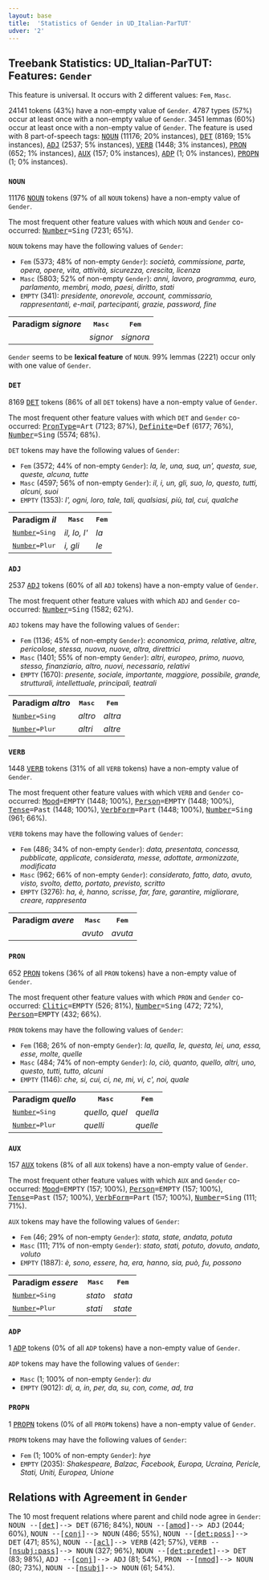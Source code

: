 ```yaml
---
layout: base
title:  'Statistics of Gender in UD_Italian-ParTUT'
udver: '2'
---
```


## Treebank Statistics: UD_Italian-ParTUT: Features: `Gender`

This feature is universal.
It occurs with 2 different values: `Fem`, `Masc`.

24141 tokens (43%) have a non-empty value of `Gender`.
4787 types (57%) occur at least once with a non-empty value of `Gender`.
3451 lemmas (60%) occur at least once with a non-empty value of `Gender`.
The feature is used with 8 part-of-speech tags: <tt><a href="it_partut-pos-NOUN.html">NOUN</a></tt> (11176; 20% instances), <tt><a href="it_partut-pos-DET.html">DET</a></tt> (8169; 15% instances), <tt><a href="it_partut-pos-ADJ.html">ADJ</a></tt> (2537; 5% instances), <tt><a href="it_partut-pos-VERB.html">VERB</a></tt> (1448; 3% instances), <tt><a href="it_partut-pos-PRON.html">PRON</a></tt> (652; 1% instances), <tt><a href="it_partut-pos-AUX.html">AUX</a></tt> (157; 0% instances), <tt><a href="it_partut-pos-ADP.html">ADP</a></tt> (1; 0% instances), <tt><a href="it_partut-pos-PROPN.html">PROPN</a></tt> (1; 0% instances).

### `NOUN`

11176 <tt><a href="it_partut-pos-NOUN.html">NOUN</a></tt> tokens (97% of all `NOUN` tokens) have a non-empty value of `Gender`.

The most frequent other feature values with which `NOUN` and `Gender` co-occurred: <tt><a href="it_partut-feat-Number.html">Number</a></tt><tt>=Sing</tt> (7231; 65%).

`NOUN` tokens may have the following values of `Gender`:

* `Fem` (5373; 48% of non-empty `Gender`): <em>società, commissione, parte, opera, opere, vita, attività, sicurezza, crescita, licenza</em>
* `Masc` (5803; 52% of non-empty `Gender`): <em>anni, lavoro, programma, euro, parlamento, membri, modo, paesi, diritto, stati</em>
* `EMPTY` (341): <em>presidente, onorevole, account, commissario, rappresentanti, e-mail, partecipanti, grazie, password, fine</em>

<table>
  <tr><th>Paradigm <i>signore</i></th><th><tt>Masc</tt></th><th><tt>Fem</tt></th></tr>
  <tr><td><tt></tt></td><td><em>signor</em></td><td><em>signora</em></td></tr>
</table>

`Gender` seems to be **lexical feature** of `NOUN`. 99% lemmas (2221) occur only with one value of `Gender`.

### `DET`

8169 <tt><a href="it_partut-pos-DET.html">DET</a></tt> tokens (86% of all `DET` tokens) have a non-empty value of `Gender`.

The most frequent other feature values with which `DET` and `Gender` co-occurred: <tt><a href="it_partut-feat-PronType.html">PronType</a></tt><tt>=Art</tt> (7123; 87%), <tt><a href="it_partut-feat-Definite.html">Definite</a></tt><tt>=Def</tt> (6177; 76%), <tt><a href="it_partut-feat-Number.html">Number</a></tt><tt>=Sing</tt> (5574; 68%).

`DET` tokens may have the following values of `Gender`:

* `Fem` (3572; 44% of non-empty `Gender`): <em>la, le, una, sua, un', questa, sue, queste, alcuna, tutte</em>
* `Masc` (4597; 56% of non-empty `Gender`): <em>il, i, un, gli, suo, lo, questo, tutti, alcuni, suoi</em>
* `EMPTY` (1353): <em>l', ogni, loro, tale, tali, qualsiasi, più, tal, cui, qualche</em>

<table>
  <tr><th>Paradigm <i>il</i></th><th><tt>Masc</tt></th><th><tt>Fem</tt></th></tr>
  <tr><td><tt><tt><a href="it_partut-feat-Number.html">Number</a></tt><tt>=Sing</tt></tt></td><td><em>il, lo, l'</em></td><td><em>la</em></td></tr>
  <tr><td><tt><tt><a href="it_partut-feat-Number.html">Number</a></tt><tt>=Plur</tt></tt></td><td><em>i, gli</em></td><td><em>le</em></td></tr>
</table>

### `ADJ`

2537 <tt><a href="it_partut-pos-ADJ.html">ADJ</a></tt> tokens (60% of all `ADJ` tokens) have a non-empty value of `Gender`.

The most frequent other feature values with which `ADJ` and `Gender` co-occurred: <tt><a href="it_partut-feat-Number.html">Number</a></tt><tt>=Sing</tt> (1582; 62%).

`ADJ` tokens may have the following values of `Gender`:

* `Fem` (1136; 45% of non-empty `Gender`): <em>economica, prima, relative, altre, pericolose, stessa, nuova, nuove, altra, direttrici</em>
* `Masc` (1401; 55% of non-empty `Gender`): <em>altri, europeo, primo, nuovo, stesso, finanziario, altro, nuovi, necessario, relativi</em>
* `EMPTY` (1670): <em>presente, sociale, importante, maggiore, possibile, grande, strutturali, intellettuale, principali, teatrali</em>

<table>
  <tr><th>Paradigm <i>altro</i></th><th><tt>Masc</tt></th><th><tt>Fem</tt></th></tr>
  <tr><td><tt><tt><a href="it_partut-feat-Number.html">Number</a></tt><tt>=Sing</tt></tt></td><td><em>altro</em></td><td><em>altra</em></td></tr>
  <tr><td><tt><tt><a href="it_partut-feat-Number.html">Number</a></tt><tt>=Plur</tt></tt></td><td><em>altri</em></td><td><em>altre</em></td></tr>
</table>

### `VERB`

1448 <tt><a href="it_partut-pos-VERB.html">VERB</a></tt> tokens (31% of all `VERB` tokens) have a non-empty value of `Gender`.

The most frequent other feature values with which `VERB` and `Gender` co-occurred: <tt><a href="it_partut-feat-Mood.html">Mood</a></tt><tt>=EMPTY</tt> (1448; 100%), <tt><a href="it_partut-feat-Person.html">Person</a></tt><tt>=EMPTY</tt> (1448; 100%), <tt><a href="it_partut-feat-Tense.html">Tense</a></tt><tt>=Past</tt> (1448; 100%), <tt><a href="it_partut-feat-VerbForm.html">VerbForm</a></tt><tt>=Part</tt> (1448; 100%), <tt><a href="it_partut-feat-Number.html">Number</a></tt><tt>=Sing</tt> (961; 66%).

`VERB` tokens may have the following values of `Gender`:

* `Fem` (486; 34% of non-empty `Gender`): <em>data, presentata, concessa, pubblicate, applicate, considerata, messe, adottate, armonizzate, modificata</em>
* `Masc` (962; 66% of non-empty `Gender`): <em>considerato, fatto, dato, avuto, visto, svolto, detto, portato, previsto, scritto</em>
* `EMPTY` (3276): <em>ha, è, hanno, scrisse, far, fare, garantire, migliorare, creare, rappresenta</em>

<table>
  <tr><th>Paradigm <i>avere</i></th><th><tt>Masc</tt></th><th><tt>Fem</tt></th></tr>
  <tr><td><tt></tt></td><td><em>avuto</em></td><td><em>avuta</em></td></tr>
</table>

### `PRON`

652 <tt><a href="it_partut-pos-PRON.html">PRON</a></tt> tokens (36% of all `PRON` tokens) have a non-empty value of `Gender`.

The most frequent other feature values with which `PRON` and `Gender` co-occurred: <tt><a href="it_partut-feat-Clitic.html">Clitic</a></tt><tt>=EMPTY</tt> (526; 81%), <tt><a href="it_partut-feat-Number.html">Number</a></tt><tt>=Sing</tt> (472; 72%), <tt><a href="it_partut-feat-Person.html">Person</a></tt><tt>=EMPTY</tt> (432; 66%).

`PRON` tokens may have the following values of `Gender`:

* `Fem` (168; 26% of non-empty `Gender`): <em>la, quella, le, questa, lei, una, essa, esse, molte, quelle</em>
* `Masc` (484; 74% of non-empty `Gender`): <em>lo, ciò, quanto, quello, altri, uno, questo, tutti, tutto, alcuni</em>
* `EMPTY` (1146): <em>che, si, cui, ci, ne, mi, vi, c', noi, quale</em>

<table>
  <tr><th>Paradigm <i>quello</i></th><th><tt>Masc</tt></th><th><tt>Fem</tt></th></tr>
  <tr><td><tt><tt><a href="it_partut-feat-Number.html">Number</a></tt><tt>=Sing</tt></tt></td><td><em>quello, quel</em></td><td><em>quella</em></td></tr>
  <tr><td><tt><tt><a href="it_partut-feat-Number.html">Number</a></tt><tt>=Plur</tt></tt></td><td><em>quelli</em></td><td><em>quelle</em></td></tr>
</table>

### `AUX`

157 <tt><a href="it_partut-pos-AUX.html">AUX</a></tt> tokens (8% of all `AUX` tokens) have a non-empty value of `Gender`.

The most frequent other feature values with which `AUX` and `Gender` co-occurred: <tt><a href="it_partut-feat-Mood.html">Mood</a></tt><tt>=EMPTY</tt> (157; 100%), <tt><a href="it_partut-feat-Person.html">Person</a></tt><tt>=EMPTY</tt> (157; 100%), <tt><a href="it_partut-feat-Tense.html">Tense</a></tt><tt>=Past</tt> (157; 100%), <tt><a href="it_partut-feat-VerbForm.html">VerbForm</a></tt><tt>=Part</tt> (157; 100%), <tt><a href="it_partut-feat-Number.html">Number</a></tt><tt>=Sing</tt> (111; 71%).

`AUX` tokens may have the following values of `Gender`:

* `Fem` (46; 29% of non-empty `Gender`): <em>stata, state, andata, potuta</em>
* `Masc` (111; 71% of non-empty `Gender`): <em>stato, stati, potuto, dovuto, andato, voluto</em>
* `EMPTY` (1887): <em>è, sono, essere, ha, era, hanno, sia, può, fu, possono</em>

<table>
  <tr><th>Paradigm <i>essere</i></th><th><tt>Masc</tt></th><th><tt>Fem</tt></th></tr>
  <tr><td><tt><tt><a href="it_partut-feat-Number.html">Number</a></tt><tt>=Sing</tt></tt></td><td><em>stato</em></td><td><em>stata</em></td></tr>
  <tr><td><tt><tt><a href="it_partut-feat-Number.html">Number</a></tt><tt>=Plur</tt></tt></td><td><em>stati</em></td><td><em>state</em></td></tr>
</table>

### `ADP`

1 <tt><a href="it_partut-pos-ADP.html">ADP</a></tt> tokens (0% of all `ADP` tokens) have a non-empty value of `Gender`.

`ADP` tokens may have the following values of `Gender`:

* `Masc` (1; 100% of non-empty `Gender`): <em>du</em>
* `EMPTY` (9012): <em>di, a, in, per, da, su, con, come, ad, tra</em>

### `PROPN`

1 <tt><a href="it_partut-pos-PROPN.html">PROPN</a></tt> tokens (0% of all `PROPN` tokens) have a non-empty value of `Gender`.

`PROPN` tokens may have the following values of `Gender`:

* `Fem` (1; 100% of non-empty `Gender`): <em>hye</em>
* `EMPTY` (2035): <em>Shakespeare, Balzac, Facebook, Europa, Ucraina, Pericle, Stati, Uniti, Europea, Unione</em>

## Relations with Agreement in `Gender`

The 10 most frequent relations where parent and child node agree in `Gender`:
<tt>NOUN --[<tt><a href="it_partut-dep-det.html">det</a></tt>]--> DET</tt> (6716; 84%),
<tt>NOUN --[<tt><a href="it_partut-dep-amod.html">amod</a></tt>]--> ADJ</tt> (2044; 60%),
<tt>NOUN --[<tt><a href="it_partut-dep-conj.html">conj</a></tt>]--> NOUN</tt> (486; 55%),
<tt>NOUN --[<tt><a href="it_partut-dep-det-poss.html">det:poss</a></tt>]--> DET</tt> (471; 85%),
<tt>NOUN --[<tt><a href="it_partut-dep-acl.html">acl</a></tt>]--> VERB</tt> (421; 57%),
<tt>VERB --[<tt><a href="it_partut-dep-nsubj-pass.html">nsubj:pass</a></tt>]--> NOUN</tt> (327; 96%),
<tt>NOUN --[<tt><a href="it_partut-dep-det-predet.html">det:predet</a></tt>]--> DET</tt> (83; 98%),
<tt>ADJ --[<tt><a href="it_partut-dep-conj.html">conj</a></tt>]--> ADJ</tt> (81; 54%),
<tt>PRON --[<tt><a href="it_partut-dep-nmod.html">nmod</a></tt>]--> NOUN</tt> (80; 73%),
<tt>NOUN --[<tt><a href="it_partut-dep-nsubj.html">nsubj</a></tt>]--> NOUN</tt> (61; 54%).

